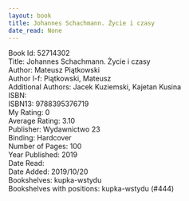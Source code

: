 ```yaml
---
layout: book
title: Johannes Schachmann. Życie i czasy
date_read: None
---
```


Book Id: 52714302<br />
Title: Johannes Schachmann. Życie i czasy<br />
Author: Mateusz Piątkowski<br />
Author l-f: Piątkowski, Mateusz<br />
Additional Authors: Jacek Kuziemski, Kajetan Kusina<br />
ISBN: <br />
ISBN13: 9788395376719<br />
My Rating: 0<br />
Average Rating: 3.10<br />
Publisher: Wydawnictwo 23<br />
Binding: Hardcover<br />
Number of Pages: 100<br />
Year Published: 2019<br />
Date Read: <br />
Date Added: 2019/10/20<br />
Bookshelves: kupka-wstydu<br />
Bookshelves with positions: kupka-wstydu (#444)<br />

